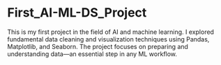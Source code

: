 # First_AI-ML-DS_Project
This is my first project in the field of AI and machine learning. I explored fundamental data cleaning and visualization techniques using Pandas, Matplotlib, and Seaborn. The project focuses on preparing and understanding data—an essential step in any ML workflow.
